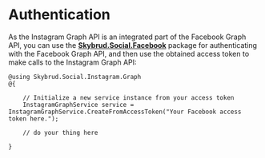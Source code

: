 # Authentication

As the Instagram Graph API is an integrated part of the Facebook Graph API, you can use the [**Skybrud.Social.Facebook**](/skybrud.social.facebook/docs/authentication/) package for authenticating with the Facebook Graph API, and then use the obtained access token to make calls to the Instagram Graph API:

```cshtml
@using Skybrud.Social.Instagram.Graph
@{

    // Initialize a new service instance from your access token
    InstagramGraphService service = InstagramGraphService.CreateFromAccessToken("Your Facebook access token here.");

    // do your thing here

}
```